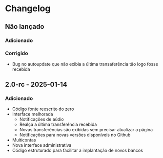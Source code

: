 # Changelog

## Não lançado

### Adicionado

### Corrigido
- Bug no autoupdate que não exibia a última transaferência tão logo fosse recebida

## 2.0-rc - 2025-01-14

### Adicionado
- Código fonte reescrito do zero
- Interface melhorada
    - Notificações de aúdio
    - Realça a última transferência recebida
    - Novas transferências são exibidas sem precisar atualizar a página
    - Notificações para novas versões disponíveis no Github
- Multicontas
- Nova interface administrativa
- Código estruturado para facilitar a implantação de novos bancos